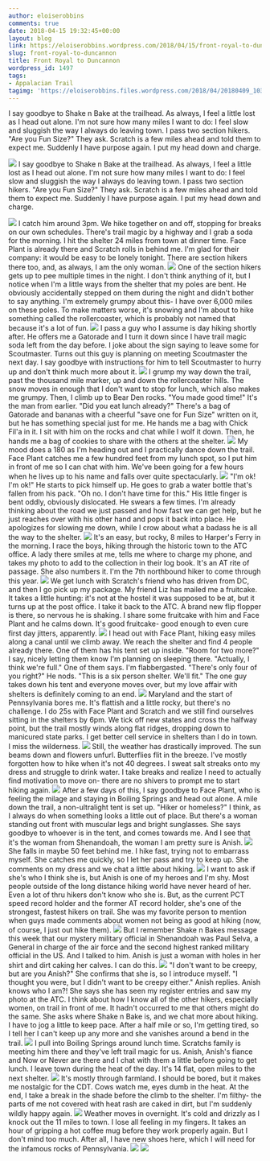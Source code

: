 ```yaml
---
author: eloiserobbins
comments: true
date: 2018-04-15 19:32:45+00:00
layout: blog
link: https://eloiserobbins.wordpress.com/2018/04/15/front-royal-to-duncannon/
slug: front-royal-to-duncannon
title: Front Royal to Duncannon
wordpress_id: 1497
tags:
- Appalacian Trail
tagimg: 'https://eloiserobbins.files.wordpress.com/2018/04/20180409_103316.jpg'
---
```


I say goodbye to Shake n Bake at the trailhead. As always, I feel a little lost as I head out alone. I'm not sure how many miles I want to do: I feel slow and sluggish the way I always do leaving town. I pass two section hikers. "Are you Fun Size?" They ask. Scratch is a few miles ahead and told them to expect me. Suddenly I have purpose again. I put my head down and charge.


[![](https://eloiserobbins.files.wordpress.com/2018/04/20180409_103316.jpg)](https://eloiserobbins.files.wordpress.com/2018/04/20180409_103316.jpg)
I say goodbye to Shake n Bake at the trailhead. As always, I feel a little lost as I head out alone. I'm not sure how many miles I want to do: I feel slow and sluggish the way I always do leaving town. I pass two section hikers. "Are you Fun Size?" They ask. Scratch is a few miles ahead and told them to expect me. Suddenly I have purpose again. I put my head down and charge.

[![](https://eloiserobbins.files.wordpress.com/2018/04/20180408_164022.jpg)](https://eloiserobbins.files.wordpress.com/2018/04/20180408_164022.jpg)
I catch him around 3pm. We hike together on and off, stopping for breaks on our own schedules. There's trail magic by a highway and I grab a soda for the morning. I hit the shelter 24 miles from town at dinner time. Face Plant is already there and Scratch rolls in behind me. I'm glad for their company: it would be easy to be lonely tonight. There are section hikers there too, and, as always, I am the only woman. 
[![](https://eloiserobbins.files.wordpress.com/2018/04/20180409_120916.jpg)](https://eloiserobbins.files.wordpress.com/2018/04/20180409_120916.jpg)
One of the section hikers gets up to pee multiple times in the night. I don't think anything of it, but I notice when I'm a little ways from the shelter that my poles are bent. He obviously accidentally stepped on them during the night and didn't bother to say anything. I'm extremely grumpy about this- I have over 6,000 miles on these poles. To make matters worse, it's snowing and I'm about to hike something called the rollercoaster, which is probably not named that because it's a lot of fun.
[![](https://eloiserobbins.files.wordpress.com/2018/04/20180409_143911.jpg)](https://eloiserobbins.files.wordpress.com/2018/04/20180409_143911.jpg)
I pass a guy who I assume is day hiking shortly after. He offers me a Gatorade and I turn it down since I have trail magic soda left from the day before. I joke about the sign saying to leave some for Scoutmaster. Turns out this guy is planning on meeting Scoutmaster the next day. I say goodbye with instructions for him to tell Scoutmaster to hurry up  and don't think much more about it.
[![](https://eloiserobbins.files.wordpress.com/2018/04/20180410_074846.jpg)](https://eloiserobbins.files.wordpress.com/2018/04/20180410_074846.jpg)
I grump my way down the trail, past the thousand mile marker, up and down the rollercoaster hills. The snow moves in enough that I don't want to stop for lunch, which also makes me grumpy. Then, I climb up to Bear Den rocks. "You made good time!" It's the man from earlier. "Did you eat lunch already?" There's a bag of Gatorade and bananas with a cheerful "save one for Fun Size" written on it, but he has something special just for me. He hands me a bag with Chick Fil'a in it. I sit with him on the rocks and chat while I wolf it down. Then, he hands me a bag of cookies to share with the others at the shelter. 
[![](https://eloiserobbins.files.wordpress.com/2018/04/20180410_090143.jpg)](https://eloiserobbins.files.wordpress.com/2018/04/20180410_090143.jpg)
My mood does a 180 as I'm heading out and I practically dance down the trail. Face Plant catches me a few hundred feet from my lunch spot, so I put him in front of me so I can chat with him. We've been going for a few hours when he lives up to his name and falls over quite spectacularly.
[![](https://eloiserobbins.files.wordpress.com/2018/04/20180410_094343.jpg)](https://eloiserobbins.files.wordpress.com/2018/04/20180410_094343.jpg)
"I'm ok! I'm ok!" He starts to pick himself up. He goes to grab a water bottle that's fallen from his pack. "Oh no. I don't have time for this." His little finger is bent oddly, obviously dislocated. He swears a few times. I'm already thinking about the road we just passed and how fast we can get help, but he just reaches over with his other hand and pops it back into place. He apologizes for slowing me down, while I crow about what a badass he is all the way to the shelter.
[![](https://eloiserobbins.files.wordpress.com/2018/04/20180410_100018.jpg)](https://eloiserobbins.files.wordpress.com/2018/04/20180410_100018.jpg)
It's an easy, but rocky, 8 miles to Harper's Ferry in the morning. I race the boys, hiking through the historic town to the ATC office. A lady there smiles at me, tells me where to charge my phone, and takes my photo to add to the collection in their log book. It's an AT rite of passage. She also numbers it. I'm the 7th northbound hiker to come through this year.
[![](https://eloiserobbins.files.wordpress.com/2018/04/20180410_103552.jpg)](https://eloiserobbins.files.wordpress.com/2018/04/20180410_103552.jpg)
We get lunch with Scratch's friend who has driven from DC, and then I go pick up my package. My friend Liz has mailed me a fruitcake. It takes a little hunting: it's not at the hostel it was supposed to be at, but it turns up at the post office. I take it back to the ATC. A brand new flip flopper is there, so nervous he is shaking. I share some fruitcake with him and Face Plant and he calms down. It's good fruitcake- good enough to even cure first day jitters, apparently.
[![](https://eloiserobbins.files.wordpress.com/2018/04/20180410_133600.jpg)](https://eloiserobbins.files.wordpress.com/2018/04/20180410_133600.jpg)
I head out with Face Plant, hiking easy miles along a canal until we climb away. We reach the shelter and find 4 people already there. One of them has his tent set up inside. "Room for two more?" I say, nicely letting them know I'm planning on sleeping there. "Actually, I think we're full." One of them says. I'm flabbergasted. "There's only four of you right?" He nods. "This is a six person shelter. We'll fit." The one guy takes down his tent and everyone moves over, but my love affair with shelters is definitely coming to an end.
[![](https://eloiserobbins.files.wordpress.com/2018/04/20180411_140527.jpg)](https://eloiserobbins.files.wordpress.com/2018/04/20180411_140527.jpg)
Maryland and the start of Pennsylvania bores me. It's flattish and a little rocky, but there's no challenge. I do 25s with Face Plant and Scratch and we still find ourselves sitting in the shelters by 6pm. We tick off new states and cross the halfway point, but the trail mostly winds along flat ridges, dropping down to manicured state parks. I get better cell service in shelters than I do in town. I miss the wilderness.
[![](https://eloiserobbins.files.wordpress.com/2018/04/20180411_191525.jpg)](https://eloiserobbins.files.wordpress.com/2018/04/20180411_191525.jpg)
Still, the weather has drastically improved. The sun beams down and flowers unfurl. Butterflies flit in the breeze. I've mostly forgotten how to hike when it's not 40 degrees. I sweat salt streaks onto my dress and struggle to drink water. I take breaks and realize I need to actually find motivation to move on- there are no shivers to prompt me to start hiking again.
[![](https://eloiserobbins.files.wordpress.com/2018/04/20180412_085846.jpg)](https://eloiserobbins.files.wordpress.com/2018/04/20180412_085846.jpg)
After a few days of this, I say goodbye to Face Plant, who is feeling the milage and staying in Boiling Springs and head out alone. A mile down the trail, a non-ultralight tent is set up. "Hiker or homeless?" I think, as I always do when something looks a little out of place. But there's a woman standing out front with muscular legs and bright sunglasses. She says goodbye to whoever is in the tent, and comes towards me. And I see that it's the woman from Shenandoah, the woman I am pretty sure is Anish.
[![](https://eloiserobbins.files.wordpress.com/2018/04/20180412_1214370.jpg)](https://eloiserobbins.files.wordpress.com/2018/04/20180412_1214370.jpg)
She falls in maybe 50 feet behind me. I hike fast, trying not to embarrass myself. She catches me quickly, so I let her pass and try to keep up. She comments on my dress and we chat a little about hiking.
[![](https://eloiserobbins.files.wordpress.com/2018/04/20180412_172452.jpg)](https://eloiserobbins.files.wordpress.com/2018/04/20180412_172452.jpg)
I want to ask if she's who I think she is, but Anish is one of my heroes and I'm shy. Most people outside of the long distance hiking world have never heard of her. Even a lot of thru hikers don't know who she is. But, as the current PCT speed record holder and the former AT record holder, she's one of the strongest, fastest hikers on trail. She was my favorite person to mention when guys made comments about women not being as good at hiking (now, of course, I just out hike them).
[![](https://eloiserobbins.files.wordpress.com/2018/04/20180413_103942.jpg)](https://eloiserobbins.files.wordpress.com/2018/04/20180413_103942.jpg)
But I remember Shake n Bakes message this week that our mystery military official in Shenandoah was Paul Selva, a General in charge of the air force and the second highest ranked military official in the US. And I talked to him. Anish is just a woman with holes in her shirt and dirt caking her calves. I can do this.
[![](https://eloiserobbins.files.wordpress.com/2018/04/img_20180413_140410_119.jpg)](https://eloiserobbins.files.wordpress.com/2018/04/img_20180413_140410_119.jpg)
"I don't want to be creepy, but are you Anish?" She confirms that she is, so I introduce myself. "I thought you were, but I didn't want to be creepy either." Anish replies. Anish knows who I am?! She says she has seen my register entries and saw my photo at the ATC. I think about how I know all of the other hikers, especially women, on trail in front of me. It hadn't occurred to me that others might do the same. She asks where Shake n Bake is, and we chat more about hiking. I have to jog a little to keep pace. After a half mile or so, I'm getting tired, so I tell her I can't keep up any more and she vanishes around a bend in the trail.
[![](https://eloiserobbins.files.wordpress.com/2018/04/20180413_181234.jpg)](https://eloiserobbins.files.wordpress.com/2018/04/20180413_181234.jpg)
I pull into Boiling Springs around lunch time. Scratchs family is meeting him there and they've left trail magic for us. Anish, Anish's fiance and Now or Never are there and I chat with them a little before going to get lunch. I leave town during the heat of the day. It's 14 flat, open miles to the next shelter.
[![](https://eloiserobbins.files.wordpress.com/2018/04/20180414_103341.jpg)](https://eloiserobbins.files.wordpress.com/2018/04/20180414_103341.jpg)
It's mostly through farmland. I should be bored, but it makes me nostalgic for the CDT. Cows watch me, eyes dumb in the heat. At the end, I take a break in the shade before the climb to the shelter. I'm filthy- the parts of me not covered with heat rash are caked in dirt, but I'm suddenly wildly happy again.
[![](https://eloiserobbins.files.wordpress.com/2018/04/20180414_110358.jpg)](https://eloiserobbins.files.wordpress.com/2018/04/20180414_110358.jpg)
Weather moves in overnight. It's cold and drizzly as I knock out the 11 miles to town. I lose all feeling in my fingers. It takes an hour of gripping a hot coffee mug before they work properly again. But I don't mind too much. After all, I have new shoes here, which I will need for the infamous rocks of Pennsylvania.
[![](https://eloiserobbins.files.wordpress.com/2018/04/20180414_151504.jpg)](https://eloiserobbins.files.wordpress.com/2018/04/20180414_151504.jpg)
[![](https://eloiserobbins.files.wordpress.com/2018/04/20180414_173850.jpg)](https://eloiserobbins.files.wordpress.com/2018/04/20180414_173850.jpg)
